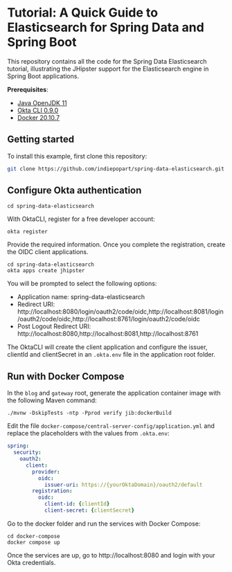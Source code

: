 # Tutorial: A Quick Guide to Elasticsearch for Spring Data and Spring Boot

This repository contains all the code for the Spring Data Elasticsearch tutorial, illustrating the JHipster support for the Elasticsearch engine in Spring Boot applications.

**Prerequisites**:
- [Java OpenJDK 11](https://jdk.java.net/java-se-ri/11)
- [Okta CLI 0.9.0](https://cli.okta.com)
- [Docker 20.10.7](https://docs.docker.com/engine/install/)

## Getting started

To install this example, first clone this repository:

```bash
git clone https://github.com/indiepopart/spring-data-elasticsearch.git
```

## Configure Okta authentication

```shell
cd spring-data-elasticsearch
```

With OktaCLI, register for a free developer account:

```shell
okta register
```
Provide the required information. Once you complete the registration, create the OIDC client applications.

```shell
cd spring-data-elasticsearch
okta apps create jhipster
```

You will be prompted to select the following options:

- Application name: spring-data-elasticsearch
- Redirect URI: http://localhost:8080/login/oauth2/code/oidc,http://localhost:8081/login/oauth2/code/oidc,http://localhost:8761/login/oauth2/code/oidc
- Post Logout Redirect URI: http://localhost:8080,http://localhost:8081,http://localhost:8761


The OktaCLI will create the client application and configure the issuer, clientId and clientSecret in an `.okta.env` file in the application root folder.

## Run with Docker Compose

In the `blog` and `gateway` root, generate the application container image with the following Maven command:

```shell
./mvnw -DskipTests -ntp -Pprod verify jib:dockerBuild
```

Edit the file `docker-compose/central-server-config/application.yml` and replace the placeholders with the values from `.okta.env`:

```yml
spring:
  security:
    oauth2:
      client:
        provider:
          oidc:
            issuer-uri: https://{yourOktaDomain}/oauth2/default
        registration:
          oidc:
            client-id: {clientId}
            client-secret: {clientSecret}
```

Go to the docker folder and run the services with Docker Compose:

```shell
cd docker-compose
docker compose up
```

Once the services are up, go to http://localhost:8080 and login with your Okta credentials.
